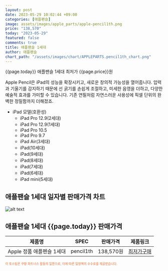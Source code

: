 ```yaml
---
layout: post
date: 2023-05-29 10:02:44 +09:00
categories: [애플펜슬]
image: assets/images/apple_parts/apple-pencil1th.png
price: "138,570"
today: "2023-05-29"
featured: false
comments: true
title: 애플팬슬 1세대
author: 애플펜슬
chart_path: "/assets/images/chart/APPLEPARTS.pencil1th_chart.png"
---
```


{{page.today}} 애플팬슬 1세대 최저가 {{page.price}}원

Apple Pencil은 iPad의 성능을 확장시키고, 새로운 창의적 가능성을 열어줍니다. 압력과 기울기를 감지하기 때문에 선 굵기를 손쉽게 조절하고, 미세한 음영을 더하고, 다양한 예술적 효과를 가미할 수 있습니다. 기존 연필처럼 자연스러운 사용성에 픽셀 단위의 완벽한 정밀함까지 더해졌죠. 

- iPad 모델(호환성)
  - iPad Pro 12.9(2세대)
  - iPad Pro 12.9(1세대)
  - iPad Pro 10.5
  - iPad Pro 9.7
  - iPad Air(3세대)
  - iPad(10세대)
  - iPad(9세대)
  - iPad(8세대)
  - iPad(7세대)
  - iPad(6세대)
  - iPad mini(5세대)

## 애플팬슬 1세대 일자별 판매가격 차트
![alt text]({{page.chart_path}} "애플팬슬 1세대 판매가격 차트")

## 애플팬슬 1세대 {{page.today}} 판매가격
<main>
<table id="rwd-table-large">
  <thead>
    <tr>
      <th>제품명</th>
      <th>SPEC</th>
      <th>판매가격</th>
      <th>제품링크</th>
    </tr>
  </thead>
  <tbody><tr>
        <td>Apple 정품 애플펜슬 1세대</td>
        <td>pencil1th</td>
        <td>138,570원</td>
        <td><a href='https://link.coupang.com/a/SG8PG' target='_blank'>최저가구매</a></td>
        </tr></tbody>
</table>
</main>
<div style="color:#e56a2c;font-size: 0.7em;" >
이 포스팅은 쿠팡 파트너스 활동의 일환으로, 이에 따른 일정액의 수수료를 제공받습니다.
</div>

